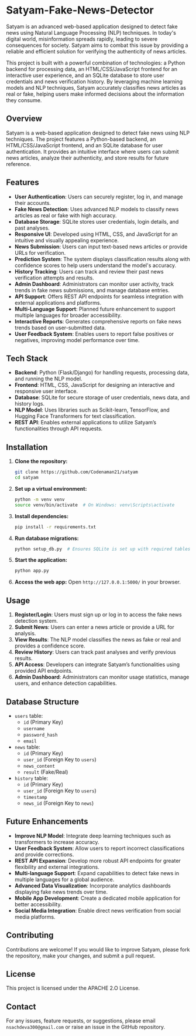 # Satyam-Fake-News-Detector

Satyam is an advanced web-based application designed to detect fake news using Natural Language Processing (NLP) techniques. In today's digital world, misinformation spreads rapidly, leading to severe consequences for society. Satyam aims to combat this issue by providing a reliable and efficient solution for verifying the authenticity of news articles.

This project is built with a powerful combination of technologies: a Python backend for processing data, an HTML/CSS/JavaScript frontend for an interactive user experience, and an SQLite database to store user credentials and news verification history. By leveraging machine learning models and NLP techniques, Satyam accurately classifies news articles as real or fake, helping users make informed decisions about the information they consume.

## Overview

Satyam is a web-based application designed to detect fake news using NLP techniques. The project features a Python-based backend, an HTML/CSS/JavaScript frontend, and an SQLite database for user authentication. It provides an intuitive interface where users can submit news articles, analyze their authenticity, and store results for future reference.

## Features

- **User Authentication**: Users can securely register, log in, and manage their accounts.
- **Fake News Detection**: Uses advanced NLP models to classify news articles as real or fake with high accuracy.
- **Database Storage**: SQLite stores user credentials, login details, and past analyses.
- **Responsive UI**: Developed using HTML, CSS, and JavaScript for an intuitive and visually appealing experience.
- **News Submission**: Users can input text-based news articles or provide URLs for verification.
- **Prediction System**: The system displays classification results along with confidence scores to help users understand the model's accuracy.
- **History Tracking**: Users can track and review their past news verification attempts and results.
- **Admin Dashboard**: Administrators can monitor user activity, track trends in fake news submissions, and manage database entries.
- **API Support**: Offers REST API endpoints for seamless integration with external applications and platforms.
- **Multi-Language Support**: Planned future enhancement to support multiple languages for broader accessibility.
- **Interactive Reports**: Generates comprehensive reports on fake news trends based on user-submitted data.
- **User Feedback System**: Enables users to report false positives or negatives, improving model performance over time.

## Tech Stack

- **Backend**: Python (Flask/Django) for handling requests, processing data, and running the NLP model.
- **Frontend**: HTML, CSS, JavaScript for designing an interactive and responsive user interface.
- **Database**: SQLite for secure storage of user credentials, news data, and history logs.
- **NLP Model**: Uses libraries such as Scikit-learn, TensorFlow, and Hugging Face Transformers for text classification.
- **REST API**: Enables external applications to utilize Satyam’s functionalities through API requests.

## Installation

1. **Clone the repository:**
   ```bash
   git clone https://github.com/Codenaman21/satyam
   cd satyam
   ```
2. **Set up a virtual environment:**
   ```bash
   python -m venv venv
   source venv/bin/activate  # On Windows: venv\Scripts\activate
   ```
3. **Install dependencies:**
   ```bash
   pip install -r requirements.txt
   ```
4. **Run database migrations:**
   ```bash
   python setup_db.py  # Ensures SQLite is set up with required tables
   ```
5. **Start the application:**
   ```bash
   python app.py
   ```
6. **Access the web app:**
   Open `http://127.0.0.1:5000/` in your browser.

## Usage

1. **Register/Login**: Users must sign up or log in to access the fake news detection system.
2. **Submit News**: Users can enter a news article or provide a URL for analysis.
3. **View Results**: The NLP model classifies the news as fake or real and provides a confidence score.
4. **Review History**: Users can track past analyses and verify previous results.
5. **API Access**: Developers can integrate Satyam’s functionalities using provided API endpoints.
6. **Admin Dashboard**: Administrators can monitor usage statistics, manage users, and enhance detection capabilities.

## Database Structure

- `users` table:
  - `id` (Primary Key)
  - `username`
  - `password_hash`
  - `email`
- `news` table:
  - `id` (Primary Key)
  - `user_id` (Foreign Key to `users`)
  - `news_content`
  - `result` (Fake/Real)
- `history` table:
  - `id` (Primary Key)
  - `user_id` (Foreign Key to `users`)
  - `timestamp`
  - `news_id` (Foreign Key to `news`)

## Future Enhancements

- **Improve NLP Model**: Integrate deep learning techniques such as transformers to increase accuracy.
- **User Feedback System**: Allow users to report incorrect classifications and provide corrections.
- **REST API Expansion**: Develop more robust API endpoints for greater flexibility and external integrations.
- **Multi-language Support**: Expand capabilities to detect fake news in multiple languages for a global audience.
- **Advanced Data Visualization**: Incorporate analytics dashboards displaying fake news trends over time.
- **Mobile App Development**: Create a dedicated mobile application for better accessibility.
- **Social Media Integration**: Enable direct news verification from social media platforms.

## Contributing

Contributions are welcome! If you would like to improve Satyam, please fork the repository, make your changes, and submit a pull request.

## License

This project is licensed under the APACHE 2.O License.

## Contact

For any issues, feature requests, or suggestions, please email `nsachdeva300@gmail.com` or raise an issue in the GitHub repository.

